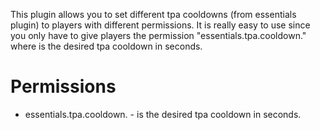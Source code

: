 This plugin allows you to set different tpa cooldowns (from essentials plugin) to players with different permissions. It is really easy to use since you only have to give players the permission "essentials.tpa.cooldown.<cooldown>" where <cooldown> is the desired tpa cooldown in seconds.

# Permissions
- essentials.tpa.cooldown.<cooldown> - <cooldown> is the desired tpa cooldown in seconds.

